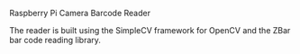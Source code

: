 Raspberry Pi Camera Barcode Reader 

The reader is built using the SimpleCV framework for OpenCV and the ZBar bar code reading library. 


